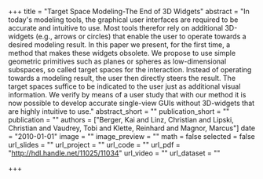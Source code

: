 +++
title = "Target Space Modeling-The End of 3D Widgets"
abstract = "In today's modeling tools, the graphical user interfaces are required to be accurate and intuitive to use. Most tools therefor rely on additional 3D-widgets (e.g., arrows or circles) that enable the user to operate towards a desired modeling result. In this paper we present, for the first time, a method that makes these widgets obsolete. We propose to use simple geometric primitives such as planes or spheres as low-dimensional subspaces, so called target spaces for the interaction. Instead of operating towards a modeling result, the user then directly steers the result. The target spaces suffice to be indicated to the user just as additional visual information. We verify by means of a user study that with our method it is now possible to develop accurate single-view GUIs without 3D-widgets that are highly intuitive to use."
abstract_short = ""
publication_short = ""
publication = ""
authors = ["Berger, Kai and Linz, Christian and Lipski, Christian and Vaudrey, Tobi and Klette, Reinhard and Magnor, Marcus"]
date = "2010-01-01"
image = ""
image_preview = ""
math = false
selected = false
url_slides = ""
url_project = ""
url_code = ""
url_pdf = "http://hdl.handle.net/11025/11034"
url_video = ""
url_dataset = ""

+++
